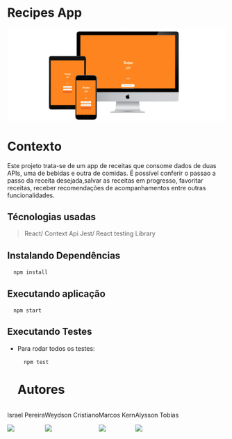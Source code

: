 # Recipes App

<div>
  <img src="src/images/3-devices-black.png" alt="telas"/>
</div>

# Contexto
Este projeto trata-se de um app de receitas que consome dados de duas APIs, uma de bebidas e outra de comidas.
É possível conferir o passao a passo da receita desejada,salvar as receitas em progresso, favoritar receitas, receber recomendações
de acompanhamentos entre outras funcionalidades. 

## Técnologias usadas
> React/ Context Api
> Jest/ React testing Library 

## Instalando Dependências

  ```
    npm install
  ``` 
## Executando aplicação
<style>
  .alinhar {
    display: flex;
  }
</style>

  ```
    npm start
  ```

## Executando Testes

* Para rodar todos os testes:

  ```
    npm test
  ```
  # Autores
  
<div class="alinhar">
  <div>
    <p>Israel Pereira</p>
    <a href="//github.com/IsraelViPe/recipesApp"><img src="https://avatars.githubusercontent.com/u/106566391?s=64&v=4" width=50></a>
</div>  
  <div>
    <p>Weydson Cristiano</p>
    <a href="//github.com/WeydsonCristiano"><img src="https://avatars.githubusercontent.com/u/106351457?s=64&v=4" width=50></a>
</div>  
  <div>
    <p>Marcos Kern</p>
    <a href="//github.com/MarcosKern"><img src="https://avatars.githubusercontent.com/u/98438915?s=64&v=4" width=50" width=50></a>
</div>  
  <div>
    <p>Alysson Tobias</p>
    <a href="//github.com/alysson-tobias"><img src="https://avatars.githubusercontent.com/u/52948987?s=64&v=4" width=50" width=50></a>  
</div>  
</div>  
  
